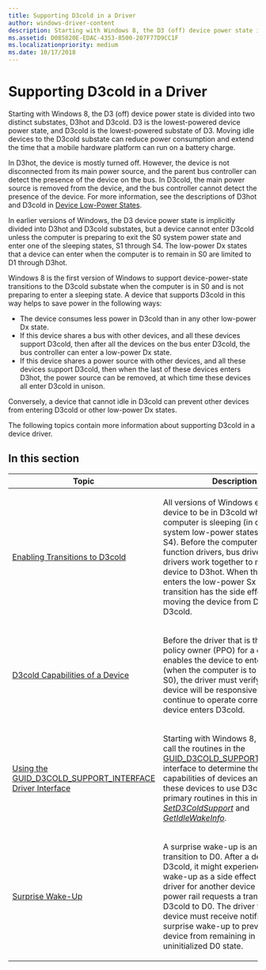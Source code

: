 ```yaml
---
title: Supporting D3cold in a Driver
author: windows-driver-content
description: Starting with Windows 8, the D3 (off) device power state is divided into two distinct substates, D3hot and D3cold.
ms.assetid: D085820E-EDAC-4353-8500-207F77D9CC1F
ms.localizationpriority: medium
ms.date: 10/17/2018
---
```


# Supporting D3cold in a Driver


Starting with Windows 8, the D3 (off) device power state is divided into two distinct substates, D3hot and D3cold. D3 is the lowest-powered device power state, and D3cold is the lowest-powered substate of D3. Moving idle devices to the D3cold substate can reduce power consumption and extend the time that a mobile hardware platform can run on a battery charge.

In D3hot, the device is mostly turned off. However, the device is not disconnected from its main power source, and the parent bus controller can detect the presence of the device on the bus. In D3cold, the main power source is removed from the device, and the bus controller cannot detect the presence of the device. For more information, see the descriptions of D3hot and D3cold in [Device Low-Power States](device-sleeping-states.md).

In earlier versions of Windows, the D3 device power state is implicitly divided into D3hot and D3cold substates, but a device cannot enter D3cold unless the computer is preparing to exit the S0 system power state and enter one of the sleeping states, S1 through S4. The low-power Dx states that a device can enter when the computer is to remain in S0 are limited to D1 through D3hot.

Windows 8 is the first version of Windows to support device-power-state transitions to the D3cold substate when the computer is in S0 and is not preparing to enter a sleeping state. A device that supports D3cold in this way helps to save power in the following ways:

-   The device consumes less power in D3cold than in any other low-power Dx state.
-   If this device shares a bus with other devices, and all these devices support D3cold, then after all the devices on the bus enter D3cold, the bus controller can enter a low-power Dx state.
-   If this device shares a power source with other devices, and all these devices support D3cold, then when the last of these devices enters D3hot, the power source can be removed, at which time these devices all enter D3cold in unison.

Conversely, a device that cannot idle in D3cold can prevent other devices from entering D3cold or other low-power Dx states.

The following topics contain more information about supporting D3cold in a device driver.

## In this section


<table>
<colgroup>
<col width="50%" />
<col width="50%" />
</colgroup>
<thead>
<tr class="header">
<th>Topic</th>
<th>Description</th>
</tr>
</thead>
<tbody>
<tr class="odd">
<td><p><a href="enabling-transitions-to-d3cold.md" data-raw-source="[Enabling Transitions to D3cold](enabling-transitions-to-d3cold.md)">Enabling Transitions to D3cold</a></p></td>
<td><p>All versions of Windows enable a device to be in D3cold while the computer is sleeping (in one of the system low-power states, S1 through S4). Before the computer exits S0, the function drivers, bus drivers, and filter drivers work together to move the device to D3hot. When the computer enters the low-power Sx state, this transition has the side effect of moving the device from D3hot to D3cold.</p></td>
</tr>
<tr class="even">
<td><p><a href="d3cold-capabilities-of-a-device.md" data-raw-source="[D3cold Capabilities of a Device](d3cold-capabilities-of-a-device.md)">D3cold Capabilities of a Device</a></p></td>
<td><p>Before the driver that is the power policy owner (PPO) for a device enables the device to enter D3cold (when the computer is to remain in S0), the driver must verify that the device will be responsive and continue to operate correctly after the device enters D3cold.</p></td>
</tr>
<tr class="odd">
<td><p><a href="using-guid-d3cold-support-interface.md" data-raw-source="[Using the GUID_D3COLD_SUPPORT_INTERFACE Driver Interface](using-guid-d3cold-support-interface.md)">Using the GUID_D3COLD_SUPPORT_INTERFACE Driver Interface</a></p></td>
<td><p>Starting with Windows 8, drivers can call the routines in the <a href="https://msdn.microsoft.com/library/windows/hardware/hh967714" data-raw-source="[GUID_D3COLD_SUPPORT_INTERFACE](https://msdn.microsoft.com/library/windows/hardware/hh967714)">GUID_D3COLD_SUPPORT_INTERFACE</a> interface to determine the D3cold capabilities of devices and to enable these devices to use D3cold. The two primary routines in this interface are <a href="https://msdn.microsoft.com/library/windows/hardware/hh967716" data-raw-source="[&lt;em&gt;SetD3ColdSupport&lt;/em&gt;](https://msdn.microsoft.com/library/windows/hardware/hh967716)"><em>SetD3ColdSupport</em></a> and <a href="https://msdn.microsoft.com/library/windows/hardware/hh967712" data-raw-source="[&lt;em&gt;GetIdleWakeInfo&lt;/em&gt;](https://msdn.microsoft.com/library/windows/hardware/hh967712)"><em>GetIdleWakeInfo</em></a>.</p></td>
</tr>
<tr class="even">
<td><p><a href="surprise-wake-up.md" data-raw-source="[Surprise Wake-Up](surprise-wake-up.md)">Surprise Wake-Up</a></p></td>
<td><p>A surprise wake-up is an unexpected transition to D0. After a device enters D3cold, it might experience a surprise wake-up as a side effect when the driver for another device on the same power rail requests a transition from D3cold to D0. The driver for the first device must receive notification of the surprise wake-up to prevent the device from remaining in an uninitialized D0 state.</p></td>
</tr>
</tbody>
</table>

 

 

 




